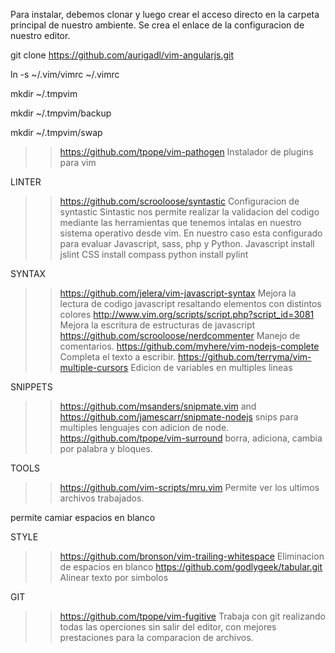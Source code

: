 Para instalar, debemos clonar y luego crear el acceso directo en la carpeta principal de nuestro ambiente.
Se crea el enlace de la configuracion de nuestro editor.

git clone https://github.com/aurigadl/vim-angularjs.git

ln -s ~/.vim/vimrc  ~/.vimrc

mkdir ~/.tmpvim

mkdir ~/.tmpvim/backup

mkdir ~/.tmpvim/swap


>> https://github.com/tpope/vim-pathogen
Instalador de plugins para vim


LINTER
>> https://github.com/scrooloose/syntastic
Configuracion de syntastic
Sintastic nos permite realizar la validacion del codigo mediante las herramientas que tenemos intalas en nuestro sistema operativo desde vim.
En nuestro caso esta configurado para evaluar Javascript, sass, php y Python.
	Javascript install jslint
	CSS install compass
	python install  pylint


SYNTAX
>> https://github.com/jelera/vim-javascript-syntax
Mejora la lectura de codigo javascript resaltando elementos con distintos colores
>> http://www.vim.org/scripts/script.php?script_id=3081
Mejora la escritura de estructuras de javascript 
>> https://github.com/scrooloose/nerdcommenter
Manejo de comentarios.
>> https://github.com/myhere/vim-nodejs-complete
Completa el texto a escribir.
>>https://github.com/terryma/vim-multiple-cursors
Edicion de variables en multiples lineas 


SNIPPETS
>> https://github.com/msanders/snipmate.vim and https://github.com/jamescarr/snipmate-nodejs
snips para multiples lenguajes con adicion de node.
>> https://github.com/tpope/vim-surround
borra, adiciona, cambia por palabra y bloques.

TOOLS
>> https://github.com/vim-scripts/mru.vim
Permite ver los ultimos archivos trabajados.
>>
<F4> permite camiar espacios en blanco

STYLE
>> https://github.com/bronson/vim-trailing-whitespace
Eliminacion de espacios en blanco
>> https://github.com/godlygeek/tabular.git
Alinear texto por simbolos

GIT
>> https://github.com/tpope/vim-fugitive
Trabaja con git realizando todas las operciones sin salir del editor, con mejores prestaciones para la comparacion de archivos.
